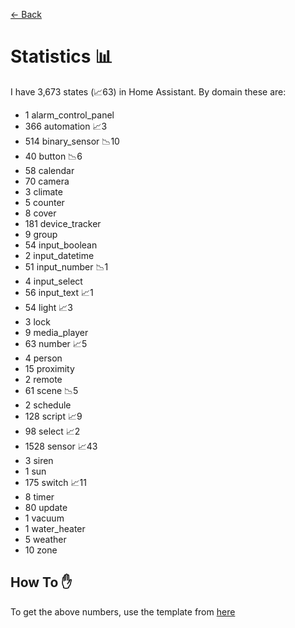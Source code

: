 [<- Back](README.md)
# Statistics 📊
I have 3,673 states (📈63) in Home Assistant.
By domain these are:
  - 1 alarm_control_panel
  - 366 automation 📈3
  - 514 binary_sensor 📉10
  - 40 button 📉6
  - 58 calendar
  - 70 camera
  - 3 climate
  - 5 counter
  - 8 cover
  - 181 device_tracker
  - 9 group
  - 54 input_boolean
  - 2 input_datetime
  - 51 input_number 📉1
  - 4 input_select
  - 56 input_text 📈1
  - 54 light 📈3
  - 3 lock
  - 9 media_player
  - 63 number 📈5
  - 4 person
  - 15 proximity
  - 2 remote
  - 61 scene 📉5
  - 2 schedule
  - 128 script 📈9
  - 98 select 📈2
  - 1528 sensor 📈43
  - 3 siren
  - 1 sun
  - 175 switch 📈11
  - 8 timer
  - 80 update
  - 1 vacuum
  - 1 water_heater
  - 5 weather
  - 10 zone

## How To ✋
To get the above numbers, use the template from [here](https://www.reddit.com/r/homeassistant/comments/plmy7e/use_this_template_and_show_us_some_details_about/?utm_medium=android_app&utm_source=share)
